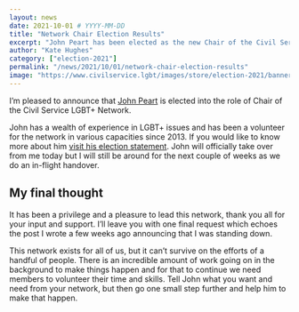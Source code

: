 ```yaml
---
layout: news
date: 2021-10-01 # YYYY-MM-DD 
title: "Network Chair Election Results"
excerpt: "John Peart has been elected as the new Chair of the Civil Service LGBT+ Network."
author: "Kate Hughes"
category: ["election-2021"]
permalink: "/news/2021/10/01/network-chair-election-results"
image: "https://www.civilservice.lgbt/images/store/election-2021/banner.png"
---
```


I’m pleased to announce that [John Peart](https://twitter.com/johnpeart) is elected into the role of Chair of the Civil Service LGBT+ Network.

John has a wealth of experience in LGBT+ issues and has been a volunteer for the network in various capacities since 2013. If you would like to know more about him [visit his election statement](https://www.civilservice.lgbt/news/2021/09/09/john-peart-election-statement).
John will officially take over from me today but I will still be around for the next couple of weeks as we do an in-flight handover. 


## My final thought

It has been a privilege and a pleasure to lead this network, thank you all for your input and support. I’ll leave you with one final request which echoes the post I wrote a few weeks ago announcing that I was standing down.

This network exists for all of us, but it can’t survive on the efforts of a handful of people. There is an incredible amount of work going on in the background to make things happen and for that to continue we need members to volunteer their time and skills. Tell John what you want and need from your network, but then go one small step further and help him to make that happen. 
